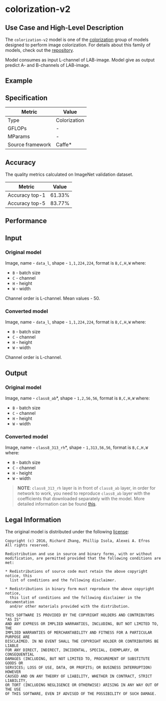 # colorization-v2

## Use Case and High-Level Description

The `colorization-v2` model is one of the [colorization](https://arxiv.org/pdf/1603.08511)
group of models designed to perform image colorization. For details
about this family of models, check out the [repository](https://github.com/richzhang/colorization).

Model consumes as input L-channel of LAB-image.
Model give as output predict A- and B-channels of LAB-image.

## Example

## Specification

| Metric            | Value         |
|-------------------|---------------|
| Type              | Colorization  |
| GFLOPs            | -             |
| MParams           | -             |
| Source framework  | Caffe\*       |

## Accuracy

The quality metrics calculated on ImageNet validation dataset.

| Metric         | Value         |
|----------------|---------------|
| Accuracy top-1 |        61.33% |
| Accuracy top-5 |        83.77% |

## Performance

## Input

### Original model

Image, name - `data_l`,  shape - `1,1,224,224`, format is `B,C,H,W` where:

- `B` - batch size
- `C` - channel
- `H` - height
- `W` - width

Channel order is L-channel.
Mean values - 50.

### Converted model

Image, name - `data_l`,  shape - `1,1,224,224`, format is `B,C,H,W` where:

- `B` - batch size
- `C` - channel
- `H` - height
- `W` - width

Channel order is L-channel.

## Output

### Original model

Image, name - `class8_ab`\*,  shape - `1,2,56,56`, format is `B,C,H,W` where:

- `B` - batch size
- `C` - channel
- `H` - height
- `W` - width

### Converted model

Image, name - `class8_313_rh`\*,  shape - `1,313,56,56`, format is `B,C,H,W` where:

- `B` - batch size
- `C` - channel
- `H` - height
- `W` - width

> **NOTE**: `class8_313_rh` layer is in front of `class8_ab` layer,
in order for network to work,
you need to reproduce `class8_ab` layer with the coefficients that
downloaded separately with the model. More detailed information can be found
>[this](https://github.com/richzhang/colorization/blob/master/demo/colorization_demo_v2.ipynb).

## Legal Information
The original model is distributed under the following
[license](https://raw.githubusercontent.com/richzhang/colorization/master/LICENSE):

```
Copyright (c) 2016, Richard Zhang, Phillip Isola, Alexei A. Efros
All rights reserved.

Redistribution and use in source and binary forms, with or without
modification, are permitted provided that the following conditions are met:

* Redistributions of source code must retain the above copyright notice, this
  list of conditions and the following disclaimer.

* Redistributions in binary form must reproduce the above copyright notice,
  this list of conditions and the following disclaimer in the documentation
  and/or other materials provided with the distribution.

THIS SOFTWARE IS PROVIDED BY THE COPYRIGHT HOLDERS AND CONTRIBUTORS "AS IS"
AND ANY EXPRESS OR IMPLIED WARRANTIES, INCLUDING, BUT NOT LIMITED TO, THE
IMPLIED WARRANTIES OF MERCHANTABILITY AND FITNESS FOR A PARTICULAR PURPOSE ARE
DISCLAIMED. IN NO EVENT SHALL THE COPYRIGHT HOLDER OR CONTRIBUTORS BE LIABLE
FOR ANY DIRECT, INDIRECT, INCIDENTAL, SPECIAL, EXEMPLARY, OR CONSEQUENTIAL
DAMAGES (INCLUDING, BUT NOT LIMITED TO, PROCUREMENT OF SUBSTITUTE GOODS OR
SERVICES; LOSS OF USE, DATA, OR PROFITS; OR BUSINESS INTERRUPTION) HOWEVER
CAUSED AND ON ANY THEORY OF LIABILITY, WHETHER IN CONTRACT, STRICT LIABILITY,
OR TORT (INCLUDING NEGLIGENCE OR OTHERWISE) ARISING IN ANY WAY OUT OF THE USE
OF THIS SOFTWARE, EVEN IF ADVISED OF THE POSSIBILITY OF SUCH DAMAGE.
```
